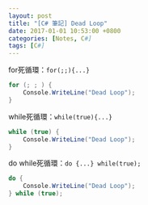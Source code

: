 ```yaml
---
layout: post
title: "[C# 筆記] Dead Loop"
date: 2017-01-01 10:53:00 +0800
categories: [Notes, C#]
tags: [C#]
---
```


for死循環：`for(;;){...}`
```c#
for (; ; ) {
    Console.WriteLine("Dead Loop");
}
```
while死循環：`while(true){...}`
```c#
while (true) {
    Console.WriteLine("Dead Loop");
}
```
do while死循環：`do {...} while(true);`
```c#
do {
    Console.WriteLine("Dead Loop");
} while (true);
```